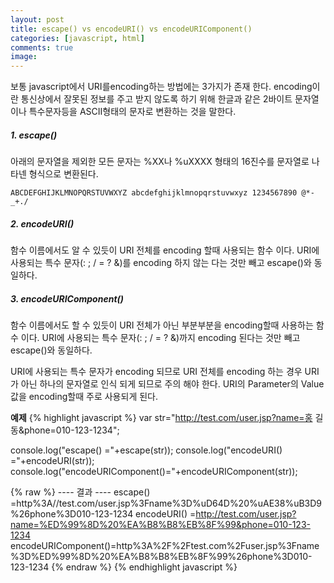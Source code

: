 ```yaml
---
layout: post
title: escape() vs encodeURI() vs encodeURIComponent()
categories: [javascript, html]
comments: true
image:
---
```


보통 javascript에서 URI를encoding하는 방법에는 3가지가 존재 한다. encoding이란 통신상에서 잘못된 정보를 주고 받지 않도록 하기 위해 한글과 같은 2바이트 문자열이나 특수문자등을 ASCII형태의 문자로 변환하는 것을 말한다.   



##### 1. escape()
아래의 문자열을 제외한 모든 문자는 %XX나 %uXXXX 형태의 16진수를 문자열로 나타넨 형식으로 변환된다.

```
ABCDEFGHIJKLMNOPQRSTUVWXYZ abcdefghijklmnopqrstuvwxyz 1234567890 @*-_+./  
```

##### 2. encodeURI()
함수 이름에서도 알 수 있듯이 URI 전체를 encoding 할때 사용되는 함수 이다. URI에 사용되는 특수 문자(: ; / = ? &)를 encoding 하지 않는 다는 것만 빼고 escape()와 동일하다.

##### 3. encodeURIComponent()
함수 이름에서도 할 수 있듯이 URI 전체가 아닌 부분부분을 encoding할때 사용하는 함수 이다. URI에 사용되는 특수 문자(: ; / = ? &)까지 encoding 된다는 것만 빼고 escape()와 동일하다.

URI에 사용되는 특수 문자가 encoding 되므로 URI 전체를 encoding 하는 경우 URI가 아닌 하나의 문자열로 인식 되게 되므로 주의 해야 한다. URI의 Parameter의 Value값을 encoding할때 주로 사용되게 된다.
<!--more-->

**예제**
{% highlight javascript %}
var str="http://test.com/user.jsp?name=홍 길동&phone=010-123-1234";

console.log("escape()            ="+escape(str));
console.log("encodeURI()         ="+encodeURI(str));
console.log("encodeURIComponent()="+encodeURIComponent(str));

{% raw %}
---- 결과 ----
escape()            =http%3A//test.com/user.jsp%3Fname%3D%uD64D%20%uAE38%uB3D9%26phone%3D010-123-1234
encodeURI()         =http://test.com/user.jsp?name=%ED%99%8D%20%EA%B8%B8%EB%8F%99&phone=010-123-1234
encodeURIComponent()=http%3A%2F%2Ftest.com%2Fuser.jsp%3Fname%3D%ED%99%8D%20%EA%B8%B8%EB%8F%99%26phone%3D010-123-1234
{% endraw %}
{% endhighlight javascript %}
